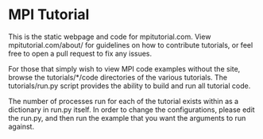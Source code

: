 MPI Tutorial
============

This is the static webpage and code for mpitutorial.com. View mpitutorial.com/about/ for guidelines on how to contribute tutorials, or feel free to open a pull request to fix any issues.

For those that simply wish to view MPI code examples without the site, browse the tutorials/*/code directories of the various tutorials. The tutorials/run.py script provides the ability to build and run all tutorial code.

The number of processes run for each of the tutorial exists within as a dictionary in run.py itself. In order to change the configurations, please edit the run.py, and then run the example that you want the arguments to run against.